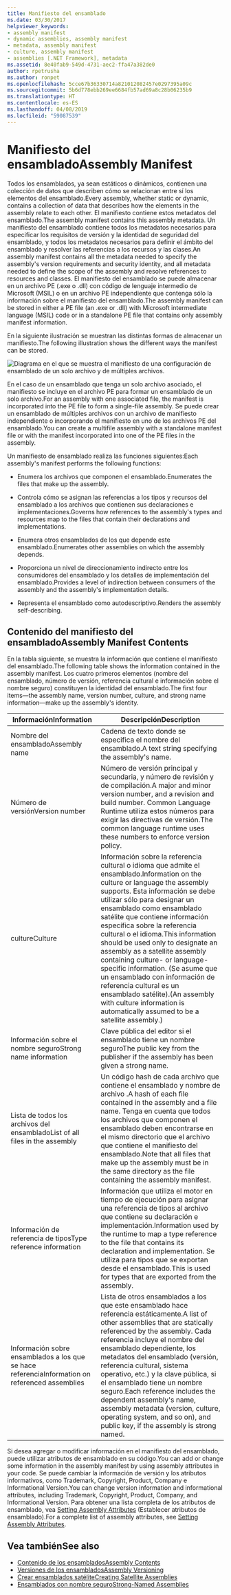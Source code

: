 ```yaml
---
title: Manifiesto del ensamblado
ms.date: 03/30/2017
helpviewer_keywords:
- assembly manifest
- dynamic assemblies, assembly manifest
- metadata, assembly manifest
- culture, assembly manifest
- assemblies [.NET Framework], metadata
ms.assetid: 8e40fab9-549d-4731-aec2-ffa47a382de0
author: rpetrusha
ms.author: ronpet
ms.openlocfilehash: 5cce67b36330714a821012082457e0297395a09c
ms.sourcegitcommit: 5b6d778ebb269ee6684fb57ad69a8c28b06235b9
ms.translationtype: HT
ms.contentlocale: es-ES
ms.lasthandoff: 04/08/2019
ms.locfileid: "59087539"
---
```

# <a name="assembly-manifest"></a><span data-ttu-id="59efa-102">Manifiesto del ensamblado</span><span class="sxs-lookup"><span data-stu-id="59efa-102">Assembly Manifest</span></span>
<span data-ttu-id="59efa-103">Todos los ensamblados, ya sean estáticos o dinámicos, contienen una colección de datos que describen cómo se relacionan entre sí los elementos del ensamblado.</span><span class="sxs-lookup"><span data-stu-id="59efa-103">Every assembly, whether static or dynamic, contains a collection of data that describes how the elements in the assembly relate to each other.</span></span> <span data-ttu-id="59efa-104">El manifiesto contiene estos metadatos del ensamblado.</span><span class="sxs-lookup"><span data-stu-id="59efa-104">The assembly manifest contains this assembly metadata.</span></span> <span data-ttu-id="59efa-105">Un manifiesto del ensamblado contiene todos los metadatos necesarios para especificar los requisitos de versión y la identidad de seguridad del ensamblado, y todos los metadatos necesarios para definir el ámbito del ensamblado y resolver las referencias a los recursos y las clases.</span><span class="sxs-lookup"><span data-stu-id="59efa-105">An assembly manifest contains all the metadata needed to specify the assembly's version requirements and security identity, and all metadata needed to define the scope of the assembly and resolve references to resources and classes.</span></span> <span data-ttu-id="59efa-106">El manifiesto del ensamblado se puede almacenar en un archivo PE (.exe o .dll) con código de lenguaje intermedio de Microsoft (MSIL) o en un archivo PE independiente que contenga sólo la información sobre el manifiesto del ensamblado.</span><span class="sxs-lookup"><span data-stu-id="59efa-106">The assembly manifest can be stored in either a PE file (an .exe or .dll) with Microsoft intermediate language (MSIL) code or in a standalone PE file that contains only assembly manifest information.</span></span>  
  
 <span data-ttu-id="59efa-107">En la siguiente ilustración se muestran las distintas formas de almacenar un manifiesto.</span><span class="sxs-lookup"><span data-stu-id="59efa-107">The following illustration shows the different ways the manifest can be stored.</span></span>  
  
 ![Diagrama en el que se muestra el manifiesto de una configuración de ensamblado de un solo archivo y de múltiples archivos.](./media/assembly-manifest/assembly-types-diagram.gif)  
  
 <span data-ttu-id="59efa-109">En el caso de un ensamblado que tenga un solo archivo asociado, el manifiesto se incluye en el archivo PE para formar un ensamblado de un solo archivo.</span><span class="sxs-lookup"><span data-stu-id="59efa-109">For an assembly with one associated file, the manifest is incorporated into the PE file to form a single-file assembly.</span></span> <span data-ttu-id="59efa-110">Se puede crear un ensamblado de múltiples archivos con un archivo de manifiesto independiente o incorporando el manifiesto en uno de los archivos PE del ensamblado.</span><span class="sxs-lookup"><span data-stu-id="59efa-110">You can create a multifile assembly with a standalone manifest file or with the manifest incorporated into one of the PE files in the assembly.</span></span>  
  
 <span data-ttu-id="59efa-111">Un manifiesto de ensamblado realiza las funciones siguientes:</span><span class="sxs-lookup"><span data-stu-id="59efa-111">Each assembly's manifest performs the following functions:</span></span>  
  
-   <span data-ttu-id="59efa-112">Enumera los archivos que componen el ensamblado.</span><span class="sxs-lookup"><span data-stu-id="59efa-112">Enumerates the files that make up the assembly.</span></span>  
  
-   <span data-ttu-id="59efa-113">Controla cómo se asignan las referencias a los tipos y recursos del ensamblado a los archivos que contienen sus declaraciones e implementaciones.</span><span class="sxs-lookup"><span data-stu-id="59efa-113">Governs how references to the assembly's types and resources map to the files that contain their declarations and implementations.</span></span>  
  
-   <span data-ttu-id="59efa-114">Enumera otros ensamblados de los que depende este ensamblado.</span><span class="sxs-lookup"><span data-stu-id="59efa-114">Enumerates other assemblies on which the assembly depends.</span></span>  
  
-   <span data-ttu-id="59efa-115">Proporciona un nivel de direccionamiento indirecto entre los consumidores del ensamblado y los detalles de implementación del ensamblado.</span><span class="sxs-lookup"><span data-stu-id="59efa-115">Provides a level of indirection between consumers of the assembly and the assembly's implementation details.</span></span>  
  
-   <span data-ttu-id="59efa-116">Representa el ensamblado como autodescriptivo.</span><span class="sxs-lookup"><span data-stu-id="59efa-116">Renders the assembly self-describing.</span></span>  
  
## <a name="assembly-manifest-contents"></a><span data-ttu-id="59efa-117">Contenido del manifiesto del ensamblado</span><span class="sxs-lookup"><span data-stu-id="59efa-117">Assembly Manifest Contents</span></span>  
 <span data-ttu-id="59efa-118">En la tabla siguiente, se muestra la información que contiene el manifiesto del ensamblado.</span><span class="sxs-lookup"><span data-stu-id="59efa-118">The following table shows the information contained in the assembly manifest.</span></span> <span data-ttu-id="59efa-119">Los cuatro primeros elementos (nombre del ensamblado, número de versión, referencia cultural e información sobre el nombre seguro) constituyen la identidad del ensamblado.</span><span class="sxs-lookup"><span data-stu-id="59efa-119">The first four items—the assembly name, version number, culture, and strong name information—make up the assembly's identity.</span></span>  
  
|<span data-ttu-id="59efa-120">Información</span><span class="sxs-lookup"><span data-stu-id="59efa-120">Information</span></span>|<span data-ttu-id="59efa-121">Descripción</span><span class="sxs-lookup"><span data-stu-id="59efa-121">Description</span></span>|  
|-----------------|-----------------|  
|<span data-ttu-id="59efa-122">Nombre del ensamblado</span><span class="sxs-lookup"><span data-stu-id="59efa-122">Assembly name</span></span>|<span data-ttu-id="59efa-123">Cadena de texto donde se especifica el nombre del ensamblado.</span><span class="sxs-lookup"><span data-stu-id="59efa-123">A text string specifying the assembly's name.</span></span>|  
|<span data-ttu-id="59efa-124">Número de versión</span><span class="sxs-lookup"><span data-stu-id="59efa-124">Version number</span></span>|<span data-ttu-id="59efa-125">Número de versión principal y secundaria, y número de revisión y de compilación.</span><span class="sxs-lookup"><span data-stu-id="59efa-125">A major and minor version number, and a revision and build number.</span></span> <span data-ttu-id="59efa-126">Common Language Runtime utiliza estos números para exigir las directivas de versión.</span><span class="sxs-lookup"><span data-stu-id="59efa-126">The common language runtime uses these numbers to enforce version policy.</span></span>|  
|<span data-ttu-id="59efa-127">culture</span><span class="sxs-lookup"><span data-stu-id="59efa-127">Culture</span></span>|<span data-ttu-id="59efa-128">Información sobre la referencia cultural o idioma que admite el ensamblado.</span><span class="sxs-lookup"><span data-stu-id="59efa-128">Information on the culture or language the assembly supports.</span></span> <span data-ttu-id="59efa-129">Esta información se debe utilizar sólo para designar un ensamblado como ensamblado satélite que contiene información específica sobre la referencia cultural o el idioma.</span><span class="sxs-lookup"><span data-stu-id="59efa-129">This information should be used only to designate an assembly as a satellite assembly containing culture- or language-specific information.</span></span> <span data-ttu-id="59efa-130">(Se asume que un ensamblado con información de referencia cultural es un ensamblado satélite).</span><span class="sxs-lookup"><span data-stu-id="59efa-130">(An assembly with culture information is automatically assumed to be a satellite assembly.)</span></span>|  
|<span data-ttu-id="59efa-131">Información sobre el nombre seguro</span><span class="sxs-lookup"><span data-stu-id="59efa-131">Strong name information</span></span>|<span data-ttu-id="59efa-132">Clave pública del editor si el ensamblado tiene un nombre seguro</span><span class="sxs-lookup"><span data-stu-id="59efa-132">The public key from the publisher if the assembly has been given a strong name.</span></span>|  
|<span data-ttu-id="59efa-133">Lista de todos los archivos del ensamblado</span><span class="sxs-lookup"><span data-stu-id="59efa-133">List of all files in the assembly</span></span>|<span data-ttu-id="59efa-134">Un código hash de cada archivo que contiene el ensamblado y nombre de archivo .</span><span class="sxs-lookup"><span data-stu-id="59efa-134">A hash of each file contained in the assembly and a file name.</span></span> <span data-ttu-id="59efa-135">Tenga en cuenta que todos los archivos que componen el ensamblado deben encontrarse en el mismo directorio que el archivo que contiene el manifiesto del ensamblado.</span><span class="sxs-lookup"><span data-stu-id="59efa-135">Note that all files that make up the assembly must be in the same directory as the file containing the assembly manifest.</span></span>|  
|<span data-ttu-id="59efa-136">Información de referencia de tipos</span><span class="sxs-lookup"><span data-stu-id="59efa-136">Type reference information</span></span>|<span data-ttu-id="59efa-137">Información que utiliza el motor en tiempo de ejecución para asignar una referencia de tipos al archivo que contiene su declaración e implementación.</span><span class="sxs-lookup"><span data-stu-id="59efa-137">Information used by the runtime to map a type reference to the file that contains its declaration and implementation.</span></span> <span data-ttu-id="59efa-138">Se utiliza para tipos que se exportan desde el ensamblado.</span><span class="sxs-lookup"><span data-stu-id="59efa-138">This is used for types that are exported from the assembly.</span></span>|  
|<span data-ttu-id="59efa-139">Información sobre ensamblados a los que se hace referencia</span><span class="sxs-lookup"><span data-stu-id="59efa-139">Information on referenced assemblies</span></span>|<span data-ttu-id="59efa-140">Lista de otros ensamblados a los que este ensamblado hace referencia estáticamente.</span><span class="sxs-lookup"><span data-stu-id="59efa-140">A list of other assemblies that are statically referenced by the assembly.</span></span> <span data-ttu-id="59efa-141">Cada referencia incluye el nombre del ensamblado dependiente, los metadatos del ensamblado (versión, referencia cultural, sistema operativo, etc.) y la clave pública, si el ensamblado tiene un nombre seguro.</span><span class="sxs-lookup"><span data-stu-id="59efa-141">Each reference includes the dependent assembly's name, assembly metadata (version, culture, operating system, and so on), and public key, if the assembly is strong named.</span></span>|  
  
 <span data-ttu-id="59efa-142">Si desea agregar o modificar información en el manifiesto del ensamblado, puede utilizar atributos de ensamblado en su código.</span><span class="sxs-lookup"><span data-stu-id="59efa-142">You can add or change some information in the assembly manifest by using assembly attributes in your code.</span></span> <span data-ttu-id="59efa-143">Se puede cambiar la información de versión y los atributos informativos, como Trademark, Copyright, Product, Company e Informational Version.</span><span class="sxs-lookup"><span data-stu-id="59efa-143">You can change version information and informational attributes, including Trademark, Copyright, Product, Company, and Informational Version.</span></span> <span data-ttu-id="59efa-144">Para obtener una lista completa de los atributos de ensamblado, vea [Setting Assembly Attributes](../../../docs/framework/app-domains/set-assembly-attributes.md) (Establecer atributos de ensamblado).</span><span class="sxs-lookup"><span data-stu-id="59efa-144">For a complete list of assembly attributes, see [Setting Assembly Attributes](../../../docs/framework/app-domains/set-assembly-attributes.md).</span></span>  
  
## <a name="see-also"></a><span data-ttu-id="59efa-145">Vea también</span><span class="sxs-lookup"><span data-stu-id="59efa-145">See also</span></span>

- [<span data-ttu-id="59efa-146">Contenido de los ensamblados</span><span class="sxs-lookup"><span data-stu-id="59efa-146">Assembly Contents</span></span>](../../../docs/framework/app-domains/assembly-contents.md)
- [<span data-ttu-id="59efa-147">Versiones de los ensamblados</span><span class="sxs-lookup"><span data-stu-id="59efa-147">Assembly Versioning</span></span>](../../../docs/framework/app-domains/assembly-versioning.md)
- [<span data-ttu-id="59efa-148">Crear ensamblados satélite</span><span class="sxs-lookup"><span data-stu-id="59efa-148">Creating Satellite Assemblies</span></span>](../../../docs/framework/resources/creating-satellite-assemblies-for-desktop-apps.md)
- [<span data-ttu-id="59efa-149">Ensamblados con nombre seguro</span><span class="sxs-lookup"><span data-stu-id="59efa-149">Strong-Named Assemblies</span></span>](../../../docs/framework/app-domains/strong-named-assemblies.md)
